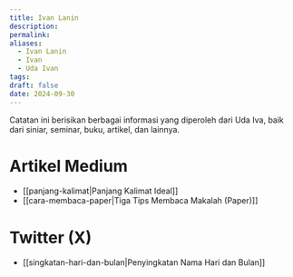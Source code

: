 ```yaml
---
title: Ivan Lanin
description: 
permalink: 
aliases:
  - Ivan Lanin
  - Ivan
  - Uda Ivan
tags: 
draft: false
date: 2024-09-30
---
```

Catatan ini berisikan berbagai informasi yang diperoleh dari Uda Iva, baik dari siniar, seminar, buku, artikel, dan lainnya. 

# Artikel Medium
- [[panjang-kalimat|Panjang Kalimat Ideal]]
- [[cara-membaca-paper|Tiga Tips Membaca Makalah (Paper)]]


# Twitter (X)
- [[singkatan-hari-dan-bulan|Penyingkatan Nama Hari dan Bulan]]